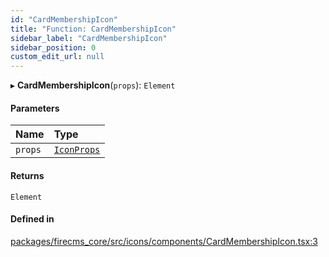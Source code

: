 ```yaml
---
id: "CardMembershipIcon"
title: "Function: CardMembershipIcon"
sidebar_label: "CardMembershipIcon"
sidebar_position: 0
custom_edit_url: null
---
```


▸ **CardMembershipIcon**(`props`): `Element`

#### Parameters

| Name | Type |
| :------ | :------ |
| `props` | [`IconProps`](../types/IconProps.md) |

#### Returns

`Element`

#### Defined in

[packages/firecms_core/src/icons/components/CardMembershipIcon.tsx:3](https://github.com/FireCMSco/firecms/blob/d45f3739/packages/firecms_core/src/icons/components/CardMembershipIcon.tsx#L3)
